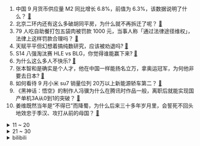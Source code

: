 1. 中国 9 月货币供应量 M2 同比增长 6.8%，前值为 6.3%，该数据说明了什么？ [:link:](https://www.zhihu.com/question/887731804)
2. 北京二环内还有这么多破胡同平房，为什么就不再拆迁了呢？ [:link:](https://www.zhihu.com/question/792415578)
3. 79 人吃自助餐打包五袋肉被罚款 1000 元，当事人称「通过法律途径维权」，法律上这样罚款合理吗？ [:link:](https://www.zhihu.com/question/856946034)
4. 天赋平平但幻想着搞纯数研究，应该被劝退吗? [:link:](https://www.zhihu.com/question/719769217)
5. S14 八强淘汰赛 HLE vs BLG，你觉得谁能赢下来? [:link:](https://www.zhihu.com/question/884257708)
6. 为什么这么多人不快乐? [:link:](https://www.zhihu.com/question/825891122)
7. 张本智和是确实是个人才，他在中国一样能扬名立万，拿奥运冠军，为何他非要去日本? [:link:](https://www.zhihu.com/question/663403678)
8. 如何看待 9 月小米 su7 销量位列 20万以上新能源轿车第二？ [:link:](https://www.zhihu.com/question/847858318)
9. 《黑神话：悟空》的制作人冯骥为什么在腾讯时作品一般，离职后就能实现国产单机3A从0到1的突破？ [:link:](https://www.zhihu.com/question/805176390)
10. 姜维既然当年是“不得已”而降蜀，为什么后来三十多年岁月里，会誓死不回头地效忠于季汉、攻打从前的母国？ [:link:](https://www.zhihu.com/question/366707164)
<details>
<summary>11 ~ 20</summary>

11. 在升级或改造卫浴空间时，有哪些关键设施能显著提升居住体验？ [:link:](https://www.zhihu.com/question/814876952)
12. 叫一声佛祖，如果如来答应了，紫金葫芦能不能把他拿了？ [:link:](https://www.zhihu.com/question/666822997)
13. 为什么孙悟空要钻亢金龙的犄角？ [:link:](https://www.zhihu.com/question/21475710)
14. 普通韩国家庭平时三餐吃些什么？ [:link:](https://www.zhihu.com/question/20422859)
15. 公司不提供电脑，员工自带电脑，每月补助200，是更节约成本吗？ [:link:](https://www.zhihu.com/question/397229660)
16. 如何评价 MIT 经济学教授达龙·阿西莫格鲁 (Daron Acemoğlu)？ [:link:](https://www.zhihu.com/question/24248273)
17. 好失败大会｜你做过最抽象的「丑东西」手工艺品是什么样的？ [:link:](https://www.zhihu.com/question/808201753)
18. 为什么说算力网络能构建真正的 AI 时代？ [:link:](https://www.zhihu.com/question/667025196)
19. 如何评价央视面对面，专访黑神话制作人冯骥？ [:link:](https://www.zhihu.com/question/860754344)
20. S14 八强淘汰赛 LNG vs WBG，你觉得谁能赢下来？ [:link:](https://www.zhihu.com/question/878137632)
</details>
<details>
<summary>21 ~ 30</summary>

21. 你认为现在哪个数学方向比较有生命力？ [:link:](https://www.zhihu.com/question/430153175)
22. 对你影响最深的一位历史人物是谁？ [:link:](https://www.zhihu.com/question/801045546)
23. 天猫双 11 大家电今晚 8 点直接开卖，如何用国补叠加天猫玩法享最佳优惠？ [:link:](https://www.zhihu.com/question/827041547)
24. 为什么人越长大越喜欢回忆从前呢？ [:link:](https://www.zhihu.com/question/858423622)
25. 如何评价《明日方舟》SideStory「追迹日落以西」 剧情？ [:link:](https://www.zhihu.com/question/832159968)
26. 为什么二战时日本氧气鱼雷领先世界，战后各国的鱼雷研发却没有继续走日本的路子？ [:link:](https://www.zhihu.com/question/861798815)
27. 互联网流行的「养育内在小孩」的观点有道理吗？从心理学角度看「养育内在小孩」的本质是什么？ [:link:](https://www.zhihu.com/question/671400773)
28. 为什么说 vivo X200 Pro「大杯装灭霸」，2 亿长焦能否算是最适合摄影小白的出片神器？ [:link:](https://www.zhihu.com/question/886388005)
29. 三体人到底有没有折磨过云天明？ [:link:](https://www.zhihu.com/question/459076670)
30. 2025 年国考 10 月 15 日起报名，有哪些注意事项？作为过来人你有哪些经验分享？ [:link:](https://www.zhihu.com/question/869791412)
</details><details>
<summary>bilibili</summary>

</details>